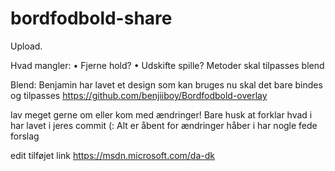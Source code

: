 # bordfodbold-share
Upload.



Hvad mangler:
•	Fjerne hold?
•	Udskifte spille?
Metoder skal tilpasses blend


Blend: 
Benjamin har lavet et design som kan bruges
nu skal det bare bindes og tilpasses
https://github.com/benjiiboy/Bordfodbold-overlay


lav meget gerne om eller kom med ændringer!
Bare husk at forklar hvad i har lavet i jeres commit (:
Alt er åbent for ændringer håber i har nogle fede forslag

edit tilføjet link
https://msdn.microsoft.com/da-dk
